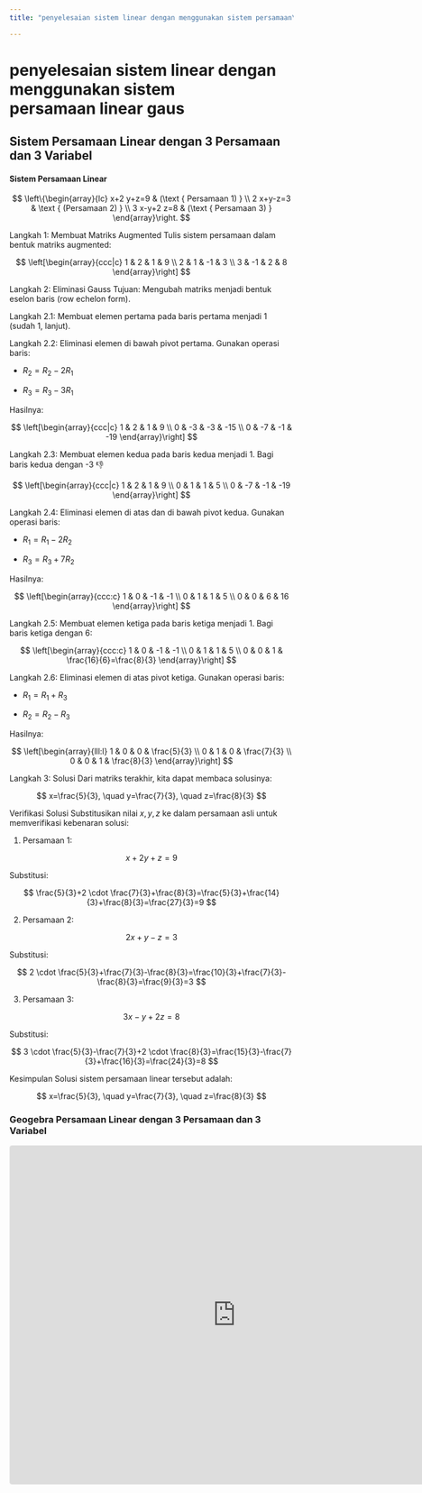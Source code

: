 ```yaml
---
title: "penyelesaian sistem linear dengan menggunakan sistem persamaan\_linear\_gaus"

---
```


# penyelesaian sistem linear dengan menggunakan sistem persamaan linear gaus

## Sistem Persamaan Linear dengan 3 Persamaan dan 3 Variabel

#### Sistem Persamaan Linear


$$ \left\{\begin{array}{lc}
x+2 y+z=9 & (\text { Persamaan 1) } \\
2 x+y-z=3 & \text { (Persamaan 2) } \\
3 x-y+2 z=8 & (\text { Persamaan 3) }
\end{array}\right. $$

Langkah 1: Membuat Matriks Augmented
Tulis sistem persamaan dalam bentuk matriks augmented:


$$ \left[\begin{array}{ccc|c}
1 & 2 & 1 & 9 \\
2 & 1 & -1 & 3 \\
3 & -1 & 2 & 8
\end{array}\right] $$

Langkah 2: Eliminasi Gauss
Tujuan: Mengubah matriks menjadi bentuk eselon baris (row echelon form).

Langkah 2.1: Membuat elemen pertama pada baris pertama menjadi 1 (sudah 1, lanjut).

Langkah 2.2: Eliminasi elemen di bawah pivot pertama.
Gunakan operasi baris:

- $R_2=R_2-2 R_1$

- $R_3=R_3-3 R_1$

Hasilnya:

$$ \left[\begin{array}{ccc|c}
1 & 2 & 1 & 9 \\
0 & -3 & -3 & -15 \\
0 & -7 & -1 & -19
\end{array}\right] $$

Langkah 2.3: Membuat elemen kedua pada baris kedua menjadi 1.
Bagi baris kedua dengan -3 :-1:


$$ \left[\begin{array}{ccc|c}
1 & 2 & 1 & 9 \\
0 & 1 & 1 & 5 \\
0 & -7 & -1 & -19
\end{array}\right] $$

Langkah 2.4: Eliminasi elemen di atas dan di bawah pivot kedua.
Gunakan operasi baris:

* $R_1=R_1-2 R_2$

- $R_3=R_3+7 R_2$

Hasilnya:


$$ \left[\begin{array}{ccc:c}
1 & 0 & -1 & -1 \\
0 & 1 & 1 & 5 \\
0 & 0 & 6 & 16
\end{array}\right] $$


Langkah 2.5: Membuat elemen ketiga pada baris ketiga menjadi 1.
Bagi baris ketiga dengan 6:


$$ \left[\begin{array}{ccc:c}
1 & 0 & -1 & -1 \\
0 & 1 & 1 & 5 \\
0 & 0 & 1 & \frac{16}{6}=\frac{8}{3}
\end{array}\right] $$

Langkah 2.6: Eliminasi elemen di atas pivot ketiga.
Gunakan operasi baris:

- $R_1=R_1+R_3$

- $R_2=R_2-R_3$

Hasilnya:


$$ \left[\begin{array}{lll:l}
1 & 0 & 0 & \frac{5}{3} \\
0 & 1 & 0 & \frac{7}{3} \\
0 & 0 & 1 & \frac{8}{3}
\end{array}\right] $$

Langkah 3: Solusi
Dari matriks terakhir, kita dapat membaca solusinya:


$$ x=\frac{5}{3}, \quad y=\frac{7}{3}, \quad z=\frac{8}{3} $$


Verifikasi Solusi
Substitusikan nilai $x, y, z$ ke dalam persamaan asli untuk memverifikasi kebenaran solusi:

1. Persamaan 1:


$$ x+2 y+z=9 $$

Substitusi:


$$ \frac{5}{3}+2 \cdot \frac{7}{3}+\frac{8}{3}=\frac{5}{3}+\frac{14}{3}+\frac{8}{3}=\frac{27}{3}=9 $$


2. Persamaan 2:


$$ 2 x+y-z=3 $$

Substitusi:


$$ 2  \cdot \frac{5}{3}+\frac{7}{3}-\frac{8}{3}=\frac{10}{3}+\frac{7}{3}-\frac{8}{3}=\frac{9}{3}=3 $$

3. Persamaan 3:


$$ 3 x-y+2 z=8 $$

Substitusi:

$$ 3 \cdot \frac{5}{3}-\frac{7}{3}+2 \cdot \frac{8}{3}=\frac{15}{3}-\frac{7}{3}+\frac{16}{3}=\frac{24}{3}=8 $$

Kesimpulan
Solusi sistem persamaan linear tersebut adalah:


$$ x=\frac{5}{3}, \quad y=\frac{7}{3}, \quad z=\frac{8}{3} $$


### Geogebra Persamaan Linear dengan 3 Persamaan dan 3 Variabel
<iframe src="https://www.geogebra.org/calculator/deg5zxxg?embed" width="800" height="600" allowfullscreen style="border: 1px solid #e4e4e4;border-radius: 4px;" frameborder="0"></iframe>


